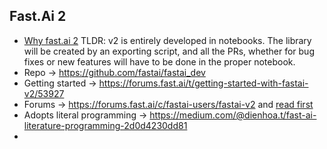 ## Fast.Ai 2
* [Why fast.ai 2](https://forums.fast.ai/t/fastai-v2-roadmap/46661?u=xyz) TLDR: v2 is entirely developed in notebooks. The library will be created by an exporting script, and all the PRs, whether for bug fixes or new features will have to be done in the proper notebook.
* Repo -> https://github.com/fastai/fastai_dev
* Getting started -> https://forums.fast.ai/t/getting-started-with-fastai-v2/53927
* Forums -> https://forums.fast.ai/c/fastai-users/fastai-v2 and [read first](https://forums.fast.ai/t/fastai-v2-read-this-before-posting-please/53517)
* Adopts literal programming -> https://medium.com/@dienhoa.t/fast-ai-literature-programming-2d0d4230dd81
* 
